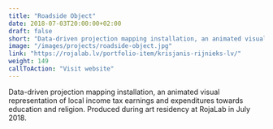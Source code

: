 ```yaml
---
title: "Roadside Object"
date: 2018-07-03T20:00:00+02:00
draft: false
short: "Data-driven projection mapping installation, an animated visual representation of local income tax earnings and expenditures towards education and religion. Produced during art residency at RojaLab in July 2018."
image: "/images/projects/roadside-object.jpg"
link: "https://rojalab.lv/portfolio-item/krisjanis-rijnieks-lv/"
weight: 149
callToAction: "Visit website"
---
```


Data-driven projection mapping installation, an animated visual representation of local income tax earnings and expenditures towards education and religion. Produced during art residency at RojaLab in July 2018.
